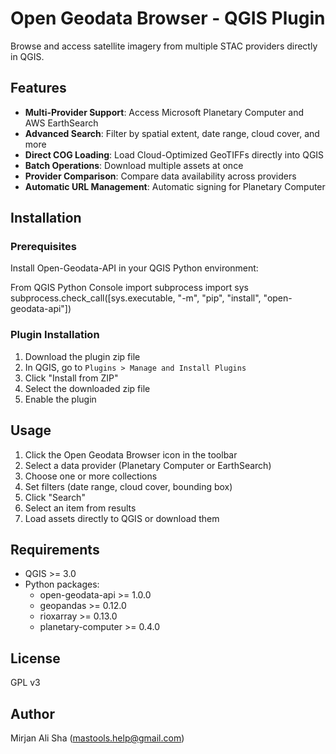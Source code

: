 # Open Geodata Browser - QGIS Plugin

Browse and access satellite imagery from multiple STAC providers directly in QGIS.

## Features

- **Multi-Provider Support**: Access Microsoft Planetary Computer and AWS EarthSearch
- **Advanced Search**: Filter by spatial extent, date range, cloud cover, and more
- **Direct COG Loading**: Load Cloud-Optimized GeoTIFFs directly into QGIS
- **Batch Operations**: Download multiple assets at once
- **Provider Comparison**: Compare data availability across providers
- **Automatic URL Management**: Automatic signing for Planetary Computer

## Installation

### Prerequisites

Install Open-Geodata-API in your QGIS Python environment:

From QGIS Python Console
import subprocess
import sys
subprocess.check_call([sys.executable, "-m", "pip", "install", "open-geodata-api"])


### Plugin Installation

1. Download the plugin zip file
2. In QGIS, go to `Plugins > Manage and Install Plugins`
3. Click "Install from ZIP"
4. Select the downloaded zip file
5. Enable the plugin

## Usage

1. Click the Open Geodata Browser icon in the toolbar
2. Select a data provider (Planetary Computer or EarthSearch)
3. Choose one or more collections
4. Set filters (date range, cloud cover, bounding box)
5. Click "Search"
6. Select an item from results
7. Load assets directly to QGIS or download them

## Requirements

- QGIS >= 3.0
- Python packages:
  - open-geodata-api >= 1.0.0
  - geopandas >= 0.12.0
  - rioxarray >= 0.13.0
  - planetary-computer >= 0.4.0

## License

GPL v3

## Author

Mirjan Ali Sha (mastools.help@gmail.com)

